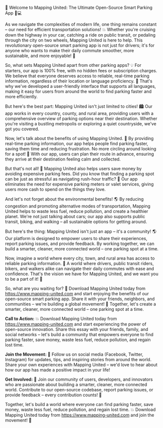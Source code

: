 🎉 Welcome to Mapping United: The Ultimate Open-Source Smart Parking App 🚗💻

As we navigate the complexities of modern life, one thing remains constant – our need for efficient transportation solutions! 💥 Whether you're cruising down the highway in your car, catching a ride on public transit, or pedaling through the city on two wheels, Mapping United is here to help. This revolutionary open-source smart parking app is not just for drivers; it's for anyone who wants to make their daily commute smoother, more sustainable, and more enjoyable! 🌟

So, what sets Mapping United apart from other parking apps? 💡 For starters, our app is 100% free, with no hidden fees or subscription charges. We believe that everyone deserves access to reliable, real-time parking information, regardless of their location or language proficiency. 💬 That's why we've developed a user-friendly interface that supports all languages, making it easy for users from around the world to find parking faster and more efficiently.

But here's the best part: Mapping United isn't just limited to cities! 🏙️ Our app works in every country, county, and rural area, providing users with a comprehensive overview of parking options near their destination. Whether you're visiting a bustling metropolis or exploring a quiet countryside, we've got you covered.

Now, let's talk about the benefits of using Mapping United. 🤔 By providing real-time parking information, our app helps people find parking faster, saving them time and reducing frustration. No more circling around looking for a spot! 🔴 With our app, users can plan their route in advance, ensuring they arrive at their destination feeling calm and collected.

But that's not all! 🎉 Mapping United also helps users save money by avoiding expensive parking fees. Did you know that finding a parking spot can be just as stressful as navigating rush-hour traffic? 🚗 Our app eliminates the need for expensive parking meters or valet services, giving users more cash to spend on the things they love.

And let's not forget about the environmental benefits! 🌎 By reducing congestion and promoting alternative modes of transportation, Mapping United helps to waste less fuel, reduce pollution, and create a healthier planet. We're not just talking about cars; our app also supports public transit, biking, and walking – all sustainable options for getting around.

But here's the thing: Mapping United isn't just an app – it's a community! 🌎 Our platform is designed to empower users to share their experiences, report parking issues, and provide feedback. By working together, we can build a smarter, cleaner, more connected world – one parking spot at a time.

Now, imagine a world where every city, town, and rural area has access to reliable parking information. 🌟 A world where drivers, public transit riders, bikers, and walkers alike can navigate their daily commutes with ease and confidence. That's the vision we have for Mapping United, and we want you to be a part of it! 💪

So, what are you waiting for? 🎉 Download Mapping United today from https://www.mapping-united.com and start enjoying the benefits of our open-source smart parking app. Share it with your friends, neighbors, and communities – we're building a global movement! 🌈 Together, let's create a smarter, cleaner, more connected world – one parking spot at a time.

**Call to Action:** 💥 Download Mapping United today from https://www.mapping-united.com and start experiencing the power of open-source innovation. Share this essay with your friends, family, and social networks – let's build a community that empowers everyone to find parking faster, save money, waste less fuel, reduce pollution, and regain lost time.

**Join the Movement:** 🌟 Follow us on social media (Facebook, Twitter, Instagram) for updates, tips, and inspiring stories from around the world. Share your own experiences with Mapping United – we'd love to hear about how our app has made a positive impact in your life!

**Get Involved:** 💪 Join our community of users, developers, and innovators who are passionate about building a smarter, cleaner, more connected world. Contribute to our open-source codebase, report parking issues, or provide feedback – every contribution counts! 🌈

Together, let's build a world where everyone can find parking faster, save money, waste less fuel, reduce pollution, and regain lost time. 💥 Download Mapping United today from https://www.mapping-united.com and join the movement! 🎉